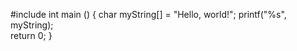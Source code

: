 #include<iostream>
int main ()
{
char myString[] = "Hello, world!";
 printf("%s", myString);	
	return 0;
}
